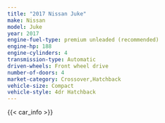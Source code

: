 ```yaml
---
title: "2017 Nissan Juke"
make: Nissan
model: Juke
year: 2017
engine-fuel-type: premium unleaded (recommended)
engine-hp: 188
engine-cylinders: 4
transmission-type: Automatic
driven-wheels: Front wheel drive
number-of-doors: 4
market-category: Crossover,Hatchback
vehicle-size: Compact
vehicle-style: 4dr Hatchback
---
```


{{< car_info >}}
